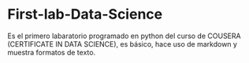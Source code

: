 # First-lab-Data-Science
Es el primero labaratorio programado en python del curso de COUSERA (CERTIFICATE IN DATA SCIENCE), es básico, hace uso de markdown y muestra formatos de texto.
